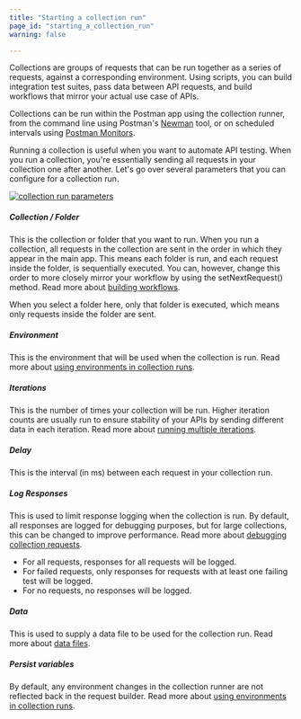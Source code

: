 ```yaml
---
title: "Starting a collection run"
page_id: "starting_a_collection_run"
warning: false

---
```


Collections are groups of requests that can be run together as a series of requests, against a corresponding environment. Using scripts, you can build integration test suites, pass data between API requests, and build workflows that mirror your actual use case of APIs.

Collections can be run within the Postman app using the collection runner, from the command line using Postman's [Newman](/docs/postman/collection_runs/command_line_integration_with_newman) tool, or on scheduled intervals using [Postman Monitors](/docs/postman/monitors/intro_monitors).

Running a collection is useful when you want to automate API testing. When you run a collection, you're essentially sending all requests in your collection one after another. Let's go over several parameters that you can configure for a collection run.

[![collection run parameters](https://s3.amazonaws.com/postman-static-getpostman-com/postman-docs/collectionRunner.png)](https://s3.amazonaws.com/postman-static-getpostman-com/postman-docs/collectionRunner.png)

##### **Collection / Folder**

This is the collection or folder that you want to run. When you run a collection, all requests in the collection are sent in the order in which they appear in the main app. This means each folder is run, and each request inside the folder, is sequentially executed. You can, however, change this order to more closely mirror your workflow by using the setNextRequest() method. Read more about [building workflows](/docs/postman/collection_runs/building_workflows).

When you select a folder here, only that folder is executed, which means only requests inside the folder are sent.

##### **Environment**

This is the environment that will be used when the collection is run. Read more about [using environments in collection runs](/docs/postman/collection_runs/using_environments_in_collection_runs).

##### **Iterations**

This is the number of times your collection will be run. Higher iteration counts are usually run to ensure stability of your APIs by sending different data in each iteration. Read more about [running multiple iterations](/docs/postman/collection_runs/running_multiple_iterations).

##### **Delay**

This is the interval (in ms) between each request in your collection run.

##### **Log Responses**

This is used to limit response logging when the collection is run. By default, all responses are logged for debugging purposes, but for large collections, this can be changed to improve performance. Read more about [debugging collection requests](/docs/postman/collection_runs/debugging_a_collection_run).

   *   For all requests, responses for all requests will be logged.
   *   For failed requests, only responses for requests with at least one failing test will be logged.
   *   For no requests, no responses will be logged.

##### **Data**

This is used to supply a data file to be used for the collection run. Read more about [data files](/docs/postman/collection_runs/working_with_data_files).

##### **Persist variables**

By default, any environment changes in the collection runner are not reflected back in the request builder. Read more about [using environments in collection runs](/docs/postman/collection_runs/using_environments_in_collection_runs).
